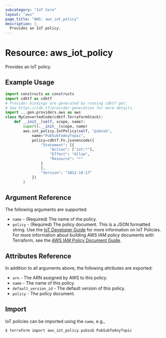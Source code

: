 ```yaml
---
subcategory: "IoT Core"
layout: "aws"
page_title: "AWS: aws_iot_policy"
description: |-
  Provides an IoT policy.
---
```


# Resource: aws_iot_policy

Provides an IoT policy.

## Example Usage

```python
import constructs as constructs
import cdktf as cdktf
# Provider bindings are generated by running cdktf get.
# See https://cdk.tf/provider-generation for more details.
import ...gen.providers.aws as aws
class MyConvertedCode(cdktf.TerraformStack):
    def __init__(self, scope, name):
        super().__init__(scope, name)
        aws.iot_policy.IotPolicy(self, "pubsub",
            name="PubSubToAnyTopic",
            policy=cdktf.Fn.jsonencode({
                "Statement": [{
                    "Action": ["iot:*"],
                    "Effect": "Allow",
                    "Resource": "*"
                }
                ],
                "Version": "2012-10-17"
            })
        )
```

## Argument Reference

The following arguments are supported:

* `name` - (Required) The name of the policy.
* `policy` - (Required) The policy document. This is a JSON formatted string. Use the [IoT Developer Guide](http://docs.aws.amazon.com/iot/latest/developerguide/iot-policies.html) for more information on IoT Policies. For more information about building AWS IAM policy documents with Terraform, see the [AWS IAM Policy Document Guide](https://learn.hashicorp.com/terraform/aws/iam-policy).

## Attributes Reference

In addition to all arguments above, the following attributes are exported:

* `arn` - The ARN assigned by AWS to this policy.
* `name` - The name of this policy.
* `default_version_id` - The default version of this policy.
* `policy` - The policy document.

## Import

IoT policies can be imported using the `name`, e.g.,

```
$ terraform import aws_iot_policy.pubsub PubSubToAnyTopic
```

<!-- cache-key: cdktf-0.17.0-pre.15 input-359bda269e941c342f63628dec3bc86a1bffe05e95be33a337da4856ca5b0cae -->